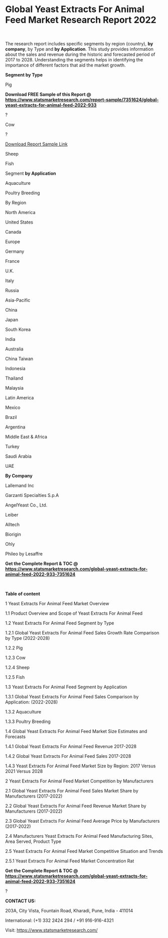 <h1>Global Yeast Extracts For Animal Feed Market Research Report 2022</h1><br/><p>The research report includes specific segments by region (country), <strong>by company</strong>, by Type and <strong>by Application</strong>. This study provides information about the sales and revenue during the historic and forecasted period of 2017 to 2028. Understanding the segments helps in identifying the importance of different factors that aid the market growth.</p>
 
 
 
 <p><strong>Segment by Type</strong></p>
 
 
 
 <p>Pig</p>
 
 
 
 <div><b>Download FREE Sample of this Report @ <a href="https://www.statsmarketresearch.com/download-free-sample/7351624/global-yeast-extracts-for-animal-feed-2022-933">https://www.statsmarketresearch.com/report-sample/7351624/global-yeast-extracts-for-animal-feed-2022-933</a></b></div>
 
 
 
 <p>? </p>
 
 
 
 <p>Cow</p>
 
 
 
 <p>? </p>
 
 
 
 <p><a href="https://www.statsmarketresearch.com/download-free-sample/7351624/global-yeast-extracts-for-animal-feed-2022-933">Download Report Sample Link</a></p>
 
 
 
 <p>Sheep</p>
 
 
 
 <p>Fish</p>
 
 
 
 <p>Segment <strong>by Application</strong></p>
 
 
 
 <p>Aquaculture</p>
 
 
 
 <p>Poultry Breeding</p>
 
 
 
 <p>By Region</p>
 
 
 
 <p>North America</p>
 
 
 
 <p>United States</p>
 
 
 
 <p>Canada</p>
 
 
 
 <p>Europe</p>
 
 
 
 <p>Germany</p>
 
 
 
 <p>France</p>
 
 
 
 <p>U.K.</p>
 
 
 
 <p>Italy</p>
 
 
 
 <p>Russia</p>
 
 
 
 <p>Asia-Pacific</p>
 
 
 
 <p>China</p>
 
 
 
 <p>Japan</p>
 
 
 
 <p>South Korea</p>
 
 
 
 <p>India</p>
 
 
 
 <p>Australia</p>
 
 
 
 <p>China Taiwan</p>
 
 
 
 <p>Indonesia</p>
 
 
 
 <p>Thailand</p>
 
 
 
 <p>Malaysia</p>
 
 
 
 <p>Latin America</p>
 
 
 
 <p>Mexico</p>
 
 
 
 <p>Brazil</p>
 
 
 
 <p>Argentina</p>
 
 
 
 <p>Middle East & Africa</p>
 
 
 
 <p>Turkey</p>
 
 
 
 <p>Saudi Arabia</p>
 
 
 
 <p>UAE</p>
 
 
 
 <p><strong>By Company</strong></p>
 
 
 
 <p>Lallemand Inc</p>
 
 
 
 <p>Garzanti Specialties S.p.A</p>
 
 
 
 <p>AngelYeast Co., Ltd.</p>
 
 
 
 <p>Leiber</p>
 
 
 
 <p>Alltech</p>
 
 
 
 <p>Biorigin</p>
 
 
 
 <p>Ohly</p>
 
 
 
 <p>Phileo by Lesaffre</p>
 
 
 
 <div><b>Get the Complete Report & TOC @ <a href="https://www.statsmarketresearch.com/global-yeast-extracts-for-animal-feed-2022-933-7351624">https://www.statsmarketresearch.com/global-yeast-extracts-for-animal-feed-2022-933-7351624</a></b></div>
 
 
 
 <p><br />
 
 <b>Table of content</b></p>
 
 
 
 <p>1 Yeast Extracts For Animal Feed Market Overview<br />
 
 1.1 Product Overview and Scope of Yeast Extracts For Animal Feed<br />
 
 1.2 Yeast Extracts For Animal Feed Segment by Type<br />
 
 1.2.1 Global Yeast Extracts For Animal Feed Sales Growth Rate Comparison by Type (2022-2028)<br />
 
 1.2.2 Pig<br />
 
 1.2.3 Cow<br />
 
 1.2.4 Sheep<br />
 
 1.2.5 Fish<br />
 
 1.3 Yeast Extracts For Animal Feed Segment by Application<br />
 
 1.3.1 Global Yeast Extracts For Animal Feed Sales Comparison by Application: (2022-2028)<br />
 
 1.3.2 Aquaculture<br />
 
 1.3.3 Poultry Breeding<br />
 
 1.4 Global Yeast Extracts For Animal Feed Market Size Estimates and Forecasts<br />
 
 1.4.1 Global Yeast Extracts For Animal Feed Revenue 2017-2028<br />
 
 1.4.2 Global Yeast Extracts For Animal Feed Sales 2017-2028<br />
 
 1.4.3 Yeast Extracts For Animal Feed Market Size by Region: 2017 Versus 2021 Versus 2028<br />
 
 2 Yeast Extracts For Animal Feed Market Competition by Manufacturers<br />
 
 2.1 Global Yeast Extracts For Animal Feed Sales Market Share by Manufacturers (2017-2022)<br />
 
 2.2 Global Yeast Extracts For Animal Feed Revenue Market Share by Manufacturers (2017-2022)<br />
 
 2.3 Global Yeast Extracts For Animal Feed Average Price by Manufacturers (2017-2022)<br />
 
 2.4 Manufacturers Yeast Extracts For Animal Feed Manufacturing Sites, Area Served, Product Type<br />
 
 2.5 Yeast Extracts For Animal Feed Market Competitive Situation and Trends<br />
 
 2.5.1 Yeast Extracts For Animal Feed Market Concentration Rat</p>
 
 
 
 <div><b>Get the Complete Report & TOC @ <a href="https://www.statsmarketresearch.com/global-yeast-extracts-for-animal-feed-2022-933-7351624">https://www.statsmarketresearch.com/global-yeast-extracts-for-animal-feed-2022-933-7351624</a></b></div>
 
 
 
 <p>? </p>
 
 
 
 <p><b>CONTACT US:</b><br />
 
 203A, City Vista, Fountain Road, Kharadi, Pune, India - 411014<br />
 
 International: (+1) 332 2424 294 / +91 916-916-4321<br />
 
 Visit: <a href="https://www.statsmarketresearch.com/">https://www.statsmarketresearch.com/</a></p>